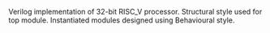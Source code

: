 Verilog implementation of 32-bit RISC_V processor.
Structural style used for top module.
Instantiated modules designed using Behavioural style.
